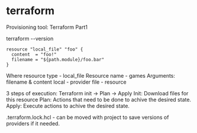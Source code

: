 # terraform
Provisioning tool:
Terraform Part1


terraform --version

    resource "local_file" "foo" {
      content  = "foo!"
      filename = "${path.module}/foo.bar"
    }

Where resource type - local_file
Resource name - games
Arguments: filename & content
local - provider
file - resource


3 steps of execution:
Terraform init  -> Plan -> Apply
Init: Download files for this resource
Plan: Actions that need to be done to achive the desired state.
Apply: Execute actions to achive the desired state.

.terraform.lock.hcl - can be moved with project to save versions of providers if it needed.
